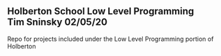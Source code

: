 Holberton School Low Level Programming\
Tim Sninsky
02/05/20
---
Repo for projects included under the Low Level Programming portion of Holberton

